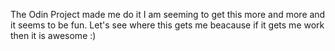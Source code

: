 The Odin Project made me do it
I am seeming to get this more and more and it seems to be fun.
Let's see where this gets me beacause if it gets me work then it is awesome :)
